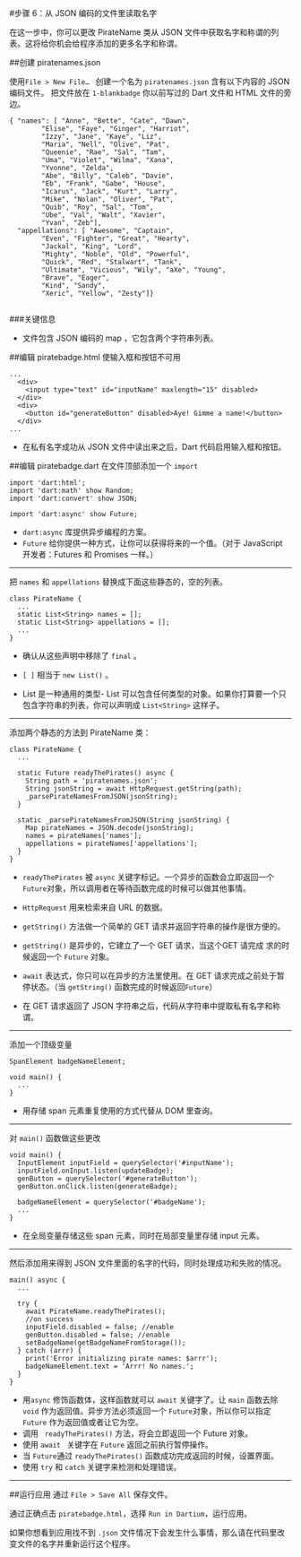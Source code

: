 #步骤 6：从 JSON 编码的文件里读取名字

在这一步中，你可以更改 PirateName 类从 JSON 文件中获取名字和称谓的列表。这将给你机会给程序添加的更多名字和称谓。 

##创建 piratenames.json  
 
使用`File > New File… ` 创建一个名为 `piratenames.json` 含有以下内容的 JSON 编码文件。
把文件放在 `1-blankbadge` 你以前写过的 Dart 文件和 HTML 文件的旁边。

```
{ "names": [ "Anne", "Bette", "Cate", "Dawn",
        "Elise", "Faye", "Ginger", "Harriot",
        "Izzy", "Jane", "Kaye", "Liz",
        "Maria", "Nell", "Olive", "Pat",
        "Queenie", "Rae", "Sal", "Tam",
        "Uma", "Violet", "Wilma", "Xana",
        "Yvonne", "Zelda",
        "Abe", "Billy", "Caleb", "Davie",
        "Eb", "Frank", "Gabe", "House",
        "Icarus", "Jack", "Kurt", "Larry",
        "Mike", "Nolan", "Oliver", "Pat",
        "Quib", "Roy", "Sal", "Tom",
        "Ube", "Val", "Walt", "Xavier",
        "Yvan", "Zeb"],
  "appellations": [ "Awesome", "Captain",
        "Even", "Fighter", "Great", "Hearty",
        "Jackal", "King", "Lord",
        "Mighty", "Noble", "Old", "Powerful",
        "Quick", "Red", "Stalwart", "Tank",
        "Ultimate", "Vicious", "Wily", "aXe", "Young",
        "Brave", "Eager",
        "Kind", "Sandy",
        "Xeric", "Yellow", "Zesty"]}
        
```

###关键信息

- 文件包含 JSON 编码的 map ，它包含两个字符串列表。

##编辑 piratebadge.html
使输入框和按钮不可用

```
...
  <div>
    <input type="text" id="inputName" maxlength="15" disabled>
  </div>
  <div>
    <button id="generateButton" disabled>Aye! Gimme a name!</button>
  </div>
...

```
- 在私有名字成功从 JSON 文件中读出来之后，Dart 代码启用输入框和按钮。

##编辑 piratebadge.dart
在文件顶部添加一个 `import`  

```
import 'dart:html';
import 'dart:math' show Random;
import 'dart:convert' show JSON;

import 'dart:async' show Future;

```  

- `dart:async` 库提供异步编程的方案。
-  `Future` 给你提供一种方式，让你可以获得将来的一个值。（对于 JavaScript 开发者：Futures 和 Promises 一样。）

---
把 `names` 和 `appellations` 替换成下面这些静态的，空的列表。

```
class PirateName {
  ...
  static List<String> names = [];
  static List<String> appellations = [];
  ...
}
```
- 确认从这些声明中移除了 `final` 。 

- `[ ]` 相当于 `new List()` 。  

- List 是一种通用的类型- List 可以包含任何类型的对象。如果你打算要一个只包含字符串的列表，你可以声明成 `List<String>` 这样子。
___
添加两个静态的方法到 PirateName 类：

```
class PirateName {
  ...

  static Future readyThePirates() async {
    String path = 'piratenames.json';
    String jsonString = await HttpRequest.getString(path);
    _parsePirateNamesFromJSON(jsonString);
  }
  
  static _parsePirateNamesFromJSON(String jsonString) {
    Map pirateNames = JSON.decode(jsonString);
    names = pirateNames['names'];
    appellations = pirateNames['appellations'];
  }
}
```  
- `readyThePirates` 被 `async` 关键字标记。一个异步的函数会立即返回一个 `Future`对象，所以调用者在等待函数完成的时候可以做其他事情。

- `HttpRequest` 用来检索来自 URL 的数据。

-  `getString()` 方法做一个简单的 GET 请求并返回字符串的操作是很方便的。

-  `getString()` 是异步的，它建立了一个 GET 请求，当这个GET 请完成 求的时候返回一个 `Future` 对象。

-  `await` 表达式，你只可以在异步的方法里使用。在 GET 请求完成之前处于暂停状态。（当 `getString()` 函数完成的时候返回`Future`）
-  在 GET 请求返回了 JSON 字符串之后，代码从字符串中提取私有名字和称谓。

---
添加一个顶级变量

```
SpanElement badgeNameElement;

void main() {
  ...
}
```
- 用存储  span 元素重复使用的方式代替从 DOM 里查询。
___ 

对 `main()` 函数做这些更改

```
void main() {
  InputElement inputField = querySelector('#inputName');
  inputField.onInput.listen(updateBadge);
  genButton = querySelector('#generateButton');
  genButton.onClick.listen(generateBadge);
  
  badgeNameElement = querySelector('#badgeName');
  ...
}
```
- 在全局变量存储这些 span 元素，同时在局部变量里存储 input 元素。

___
然后添加用来得到 JSON 文件里面的名字的代码，同时处理成功和失败的情况。

```
main() async {
  ...
  
  try {
    await PirateName.readyThePirates();
    //on success
    inputField.disabled = false; //enable
    genButton.disabled = false; //enable
    setBadgeName(getBadgeNameFromStorage());
  } catch (arrr) {
    print('Error initializing pirate names: $arrr');
    badgeNameElement.text = 'Arrr! No names.';
  }
}
```

- 用`async` 修饰函数体，这样函数就可以 `await` 关键字了。让 `main` 函数去除 `void` 作为返回值。异步方法必须返回一个 `Future`对象，所以你可以指定 `Future` 作为返回值或者让它为空。
- 调用 ` readyThePirates()` 方法，将会立即返回一个 Future 对象。
- 使用 `await ` 关键字在 `Future` 返回之前执行暂停操作。
- 当 `Future`通过 `readyThePirates()` 函数成功完成返回的时候，设置界面。
- 使用 `try` 和 `catch` 关键字来检测和处理错误。
___

##运行应用
通过 `File > Save All` 保存文件。

通过正确点击 `piratebadge.html`，选择 `Run in Dartium`，运行应用。

如果你想看到应用找不到 `.json` 文件情况下会发生什么事情，那么请在代码里改变文件的名字并重新运行这个程序。

